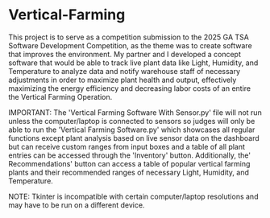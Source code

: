 # Vertical-Farming
This project is to serve as a competition submission to the 2025 GA TSA Software Development Competition, as the theme was to create software that improves the environment. My partner and I developed a concept software that would be able to track live plant data like Light, Humidity, and Temperature to analyze data and notify warehouse staff of necessary adjustments in order to maximize plant health and output, effectively maximizing the energy efficiency and decreasing labor costs of an entire the Vertical Farming Operation.

IMPORTANT: The 'Vertical Farming Software With Sensor.py' file will not run unless the computer/laptop is connected to sensors so judges will only be able to run the 'Vertical Farming Software.py' which showcases all regular functions except plant analysis based on live sensor data on the dashboard but can receive custom ranges from input boxes and a table of all plant entries can be accessed through the 'Inventory' button. Additionally, the' Recommendations' button can access a table of popular vertical farming plants and their recommended ranges of necessary Light, Humidity, and Temperature.
  
NOTE: Tkinter is incompatible with certain computer/laptop resolutions and may have to be run on a different device.

